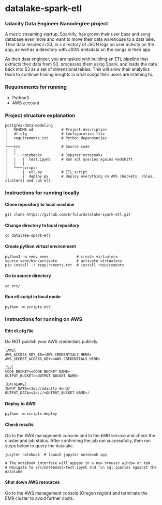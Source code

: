 # datalake-spark-etl

### Udacity Data Engineer Nanodegree project
A music streaming startup, Sparkify, has grown their user base and song database even more and want to move their data warehouse to a data lake. Their data resides in S3, in a directory of JSON logs on user activity on the app, as well as a directory with JSON metadata on the songs in their app.

As their data engineer, you are tasked with building an ETL pipeline that extracts their data from S3, processes them using Spark, and loads the data back into S3 as a set of dimensional tables. This will allow their analytics team to continue finding insights in what songs their users are listening to.

### Requirements for running
- Python3 
- AWS account

### Project structure explanation
```
postgres-data-modeling
│   README.md             # Project description
|   dl.cfg                # Configuration file
|   requirements.txt      # Python dependencies
│   
└───src                   # Source code
|   |               
│   └───notebooks         # Jupyter notebooks
|   |   |  test.ipynb     # Run sql queries agains Redshift
|   |   |
|   └───scripts
│       │  etl.py         # ETL script
|       |  deploy.py      # Deploy everything on AWS (buckets, roles, clusters) and run etl
```

### Instructions for running locally

#### Clone repository to local machine
```
git clone https://github.com/brfulu/datalake-spark-etl.git
```

#### Change directory to local repository
```
cd datalake-spark-etl
```

#### Create python virtual environment
```
python3 -m venv venv             # create virtualenv
source venv/bin/activate         # activate virtualenv
pip install -r requirements.txt  # install requirements
```

#### Go to source directory
```
cd src/
```

#### Run etl script in local mode
```
python -m scripts.etl
```

### Instructions for running on AWS
#### Edit dl.cfg file
Do NOT publish your AWS credentials publicly.
```
[AWS]
AWS_ACCESS_KEY_ID=<AWS CREDENTIALS HERE>
AWS_SECRET_ACCESS_KEY=<AWS CREDENTIALS HERE>

[S3]
CODE_BUCKET=<CODE BUCKET NAME>
OUTPUT_BUCKET=<OUTPUT BUCKET NAME>

[DATALAKE]
INPUT_DATA=s3a://udacity-dend/
OUTPUT_DATA=s3a://<OUTPUT_BUCKET NAME>/
```

#### Deploy to AWS
```
python -m scripts.deploy
```

#### Check results
Go to the AWS management console and to the EMR service and check the cluster and job status. 
After confirming the job run successfully, then run steps below to query the datalake.
```
jupyter notebook  # launch jupyter notebook app

# The notebook interface will appear in a new browser window or tab.
# Navigate to src/notebooks/test.ipynb and run sql queries against the datalake
```

#### Shut down AWS resources
Go to the AWS management console (Oregon region) and terminate the EMR cluster to avoid further costs.